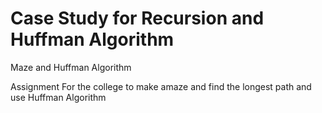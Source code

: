 # Case Study for Recursion and Huffman Algorithm 
Maze and Huffman Algorithm

Assignment For the college to make amaze and find the longest path and use Huffman Algorithm
